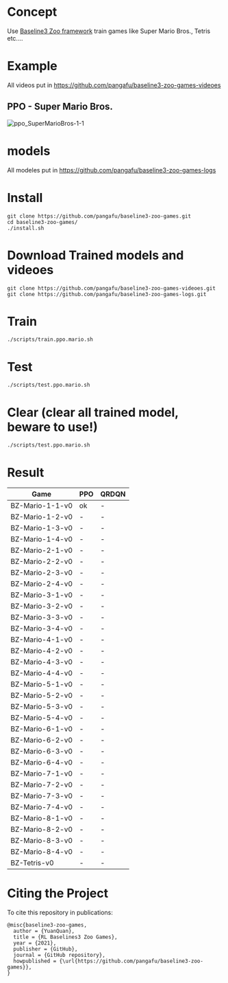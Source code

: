 # Concept
Use [Baseline3 Zoo framework](https://github.com/DLR-RM/rl-baselines3-zoo) train games like Super Mario Bros.,  Tetris etc....

# Example
All videos put in
https://github.com/pangafu/baseline3-zoo-games-videoes

## PPO - Super Mario Bros.
![ppo_SuperMarioBros-1-1](https://github.com/pangafu/baseline3-zoo-games-videoes/raw/main/ppo/SuperMarioBros-1-1-v0.gif)


# models
All modeles put in
https://github.com/pangafu/baseline3-zoo-games-logs

# Install
    git clone https://github.com/pangafu/baseline3-zoo-games.git
    cd baseline3-zoo-games/
    ./install.sh

# Download Trained models and videoes

    git clone https://github.com/pangafu/baseline3-zoo-games-videoes.git
    git clone https://github.com/pangafu/baseline3-zoo-games-logs.git
    
# Train
    ./scripts/train.ppo.mario.sh
    
    
# Test
    ./scripts/test.ppo.mario.sh
    
    
# Clear (clear all trained model, beware to use!)
    ./scripts/test.ppo.mario.sh
    
# Result
|  Game            | PPO  | QRDQN |
| ---------------  | ---- |  ---- | 
| BZ-Mario-1-1-v0  | ok |  - |
| BZ-Mario-1-2-v0  | - |  - |
| BZ-Mario-1-3-v0  | - |  - |
| BZ-Mario-1-4-v0  | - |  - |
| BZ-Mario-2-1-v0  | - |  - |
| BZ-Mario-2-2-v0  | - |  - |
| BZ-Mario-2-3-v0  | - |  - |
| BZ-Mario-2-4-v0  | - |  - |
| BZ-Mario-3-1-v0  | - |  - |
| BZ-Mario-3-2-v0  | - |  - |
| BZ-Mario-3-3-v0  | - |  - |
| BZ-Mario-3-4-v0  | - |  - |
| BZ-Mario-4-1-v0  | - |  - |
| BZ-Mario-4-2-v0  | - |  - |
| BZ-Mario-4-3-v0  | - |  - |
| BZ-Mario-4-4-v0  | - |  - |
| BZ-Mario-5-1-v0  | - |  - |
| BZ-Mario-5-2-v0  | - |  - |
| BZ-Mario-5-3-v0  | - |  - |
| BZ-Mario-5-4-v0  | - |  - |
| BZ-Mario-6-1-v0  | - |  - |
| BZ-Mario-6-2-v0  | - |  - |
| BZ-Mario-6-3-v0  | - |  - |
| BZ-Mario-6-4-v0  | - |  - |
| BZ-Mario-7-1-v0  | - |  - |
| BZ-Mario-7-2-v0  | - |  - |
| BZ-Mario-7-3-v0  | - |  - |
| BZ-Mario-7-4-v0  | - |  - |
| BZ-Mario-8-1-v0  | - |  - |
| BZ-Mario-8-2-v0  | - |  - |
| BZ-Mario-8-3-v0  | - |  - |
| BZ-Mario-8-4-v0  | - |  - |
| BZ-Tetris-v0  | - |  - |

# Citing the Project
To cite this repository in publications:

    @misc{baseline3-zoo-games,
      author = {YuanQuan},
      title = {RL Baselines3 Zoo Games},
      year = {2021},
      publisher = {GitHub},
      journal = {GitHub repository},
      howpublished = {\url{https://github.com/pangafu/baseline3-zoo-games}},
    }
